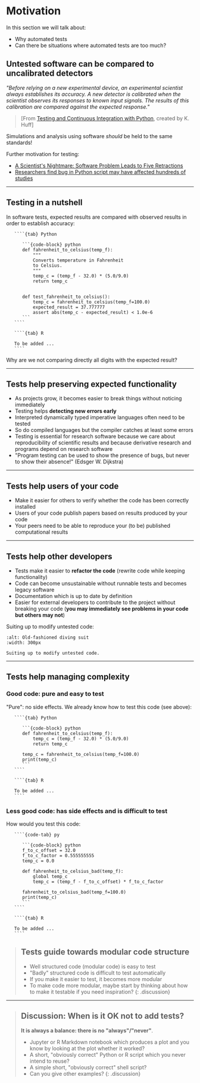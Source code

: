 # Motivation

In this section we will talk about:
- Why automated tests
- Can there be situations where automated tests are too much?


## Untested software can be compared to uncalibrated detectors

*"Before relying on a new experimental device, an experimental scientist always
establishes its accuracy. A new detector is calibrated when the scientist
observes its responses to known input signals. The results of this
calibration are compared against the expected response."*

> [From [Testing and Continuous Integration with Python](http://katyhuff.github.io/python-testing/), created by K. Huff]

Simulations and analysis using software *should* be held to the same standards!

Further motivation for testing:

- [A Scientist's Nightmare: Software Problem Leads to Five Retractions](https://science.sciencemag.org/content/314/5807/1856.summary)
- [Researchers find bug in Python script may have affected hundreds of studies](https://arstechnica.com/information-technology/2019/10/chemists-discover-cross-platform-python-scripts-not-so-cross-platform/)

---

## Testing in a nutshell

In software tests, expected results are compared with observed results in order
to establish accuracy:

`````{tabs}
   ````{tab} Python

      ```{code-block} python
      def fahrenheit_to_celsius(temp_f):
          """
          Converts temperature in Fahrenheit
          to Celsius.
          """
          temp_c = (temp_f - 32.0) * (5.0/9.0)
          return temp_c


      def test_fahrenheit_to_celsius():
          temp_c = fahrenheit_to_celsius(temp_f=100.0)
          expected_result = 37.777777
          assert abs(temp_c - expected_result) < 1.0e-6
      ```
   ````

   ````{tab} R

   To be added ...
   ````
`````

Why are we not comparing directly all digits with the expected result?

---

## Tests help preserving expected functionality

- As projects grow, it becomes easier to break things without noticing immediately
- Testing helps **detecting new errors early**
- Interpreted dynamically typed imperative languages often need to be tested
- So do compiled languages but the compiler catches at least some errors
- Testing is essential for research software because we care about
  reproducibility of scientific results and because derivative research and
  programs depend on research software
- "Program testing can be used to show the presence of bugs, but never to show their absence!" (Edsger W. Dijkstra)

---

## Tests help users of your code

- Make it easier for others to verify whether the code has been correctly installed
- Users of your code publish papers based on results produced by your code
- Your peers need to be able to reproduce your (to be) published computational results

---

## Tests help other developers

- Tests make it easier to **refactor the code** (rewrite code while keeping functionality)
- Code can become unsustainable without runnable tests and becomes legacy software
- Documentation which is up to date by definition
- Easier for external developers to contribute to the project without breaking your code
  (**you may immediately see problems in your code but others may not**)

Suiting up to modify untested code:

```{figure} img/suit.jpg
:alt: Old-fashioned diving suit
:width: 300px

Suiting up to modify untested code.
```

---

## Tests help managing complexity


### Good code: pure and easy to test

"Pure": no side effects.
We already know how to test this code (see above):

`````{tabs}
   ````{tab} Python

      ```{code-block} python
      def fahrenheit_to_celsius(temp_f):
          temp_c = (temp_f - 32.0) * (5.0/9.0)
          return temp_c

      temp_c = fahrenheit_to_celsius(temp_f=100.0)
      print(temp_c)
      ```
   ````

   ````{tab} R

   To be added ...
   ````
`````


### Less good code: has side effects and is difficult to test

How would you test this code:

`````{tabs}
   ````{code-tab} py

      ```{code-block} python
      f_to_c_offset = 32.0
      f_to_c_factor = 0.555555555
      temp_c = 0.0

      def fahrenheit_to_celsius_bad(temp_f):
          global temp_c
          temp_c = (temp_f - f_to_c_offset) * f_to_c_factor

      fahrenheit_to_celsius_bad(temp_f=100.0)
      print(temp_c)
      ```
   ````

   ````{tab} R

   To be added ...
   ````
`````

> ## Tests guide towards modular code structure
>
> - Well structured code (modular code) is easy to test
> - "Badly" structured code is difficult to test automatically
> - If you make it easier to test, it becomes more modular
> - To make code more modular, maybe start by thinking about how to make it testable if you need inspiration?
{: .discussion}

---

> ## Discussion: When is it OK not to add tests?
>
> **It is always a balance: there is no "always"/"never"**.
> - Jupyter or R Markdown notebook which produces a plot and you know by
>   looking at the plot whether it worked?
> - A short, "obviously correct" Python or R script which you never intend to reuse?
> - A simple short, "obviously correct" shell script?
> - Can you give other examples?
{: .discussion}
